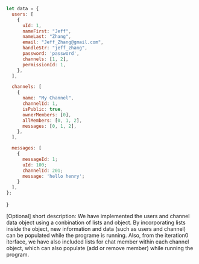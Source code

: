 ```javascript
let data = {
  users: [
    {
      uId: 1,
      nameFirst: "Jeff",
      nameLast: "Zhang",
      email: "Jeff_Zhang@gmail.com",
      handleStr: "jeff_zhang",
      password: 'password',
      channels: [1, 2],
      permissionId: 1,
    },
  ],

  channels: [
    {
      name: "My Channel",
      channelId: 1,
      isPublic: true,
      ownerMembers: [0],
      allMembers: [0, 1, 2],
      messages: [0, 1, 2],
    },
  ],

  messages: [
    {
      messageId: 1;
      uId: 100;
      channelId: 201;
      message: 'hello henry';
    }
  ],
};
```

}

[Optional] short description: We have implemented the users and channel data object using a conbination of lists and object. By incorporating lists inside the object, new information and data (such as users and channel) can be populated while the programe is running. Also, from the iteration0 iterface, we have also included lists for chat member within each channel object, which can also populate (add or remove member) while running the program.
